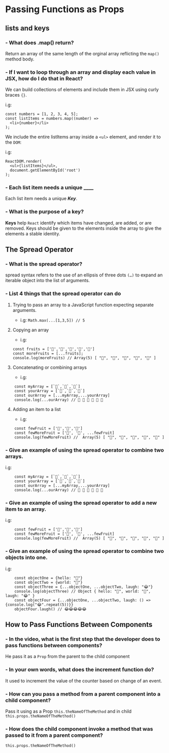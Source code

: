 # Passing Functions as Props

## lists and keys

### - What does .map() return?

Return an array of the same length of the orginal array reflicting the `map()` method body.

### - If I want to loop through an array and display each value in JSX, how do I do that in React?

We can build collections of elements and include them in JSX using curly braces `{}`.

i.g:

```JSX
const numbers = [1, 2, 3, 4, 5];
const listItems = numbers.map((number) =>
  <li>{number}</li>
);
```

We include the entire listItems array inside a `<ul>` element, and render it to the `DOM`:

i.g:

```JSX
ReactDOM.render(
  <ul>{listItems}</ul>,
  document.getElementById('root')
);
```

### - Each list item needs a unique ____

Each list item needs a unique ***Key***.

### - What is the purpose of a key?

**Keys** help `React` identify which items have changed, are added, or are removed. Keys should be given to the elements inside the array to give the elements a stable identity.

## The Spread Operator

### - What is the spread operator?

 spread syntax refers to the use of an ellipsis of three dots `(…)` to expand an iterable object into the list of arguments.

### - List 4 things that the spread operator can do

1. Trying to pass an array to a JavaScript function expecting separate arguments.
    - i.g: `Math.max(...[1,3,5]) // 5`

2. Copying an array
    - i.g:

    ```JS
    const fruits = ['🍏','🍊','🍌','🍉','🍍']
    const moreFruits = [...fruits];
    console.log(moreFruits) // Array(5) [ "🍏", "🍊", "🍌", "🍉", "🍍" ]
    ```

3. Concatenating or combining arrays
    - i.g:

```JS
    const myArray = [`🤪`,`🐻`,`🎌`]
    const yourArray = [`🙂`,`🤗`,`🤩`]
    const ourArray = [...myArray,...yourArray]
    console.log(...ourArray) // 🤪 🐻 🎌 🙂 🤗 🤩
```

4. Adding an item to a list

    - i.g:

```JS
    const fewFruit = ['🍏','🍊','🍌']
    const fewMoreFruit = ['🍉', '🍍', ...fewFruit]
    console.log(fewMoreFruit) //  Array(5) [ "🍉", "🍍", "🍏", "🍊", "🍌" ]
```

### - Give an example of using the spread operator to combine two arrays.

i.g: 

```JS
    const myArray = [`🤪`,`🐻`,`🎌`]
    const yourArray = [`🙂`,`🤗`,`🤩`]
    const ourArray = [...myArray,...yourArray]
    console.log(...ourArray) // 🤪 🐻 🎌 🙂 🤗 🤩
```

### - Give an example of using the spread operator to add a new item to an array.

i.g:

```JS
    const fewFruit = ['🍏','🍊','🍌']
    const fewMoreFruit = ['🍉', '🍍', ...fewFruit]
    console.log(fewMoreFruit) //  Array(5) [ "🍉", "🍍", "🍏", "🍊", "🍌" ]
```

### - Give an example of using the spread operator to combine two objects into one.

i.g:

```JS
    const objectOne = {hello: "🤪"}
    const objectTwo = {world: "🐻"}
    const objectThree = {...objectOne, ...objectTwo, laugh: "😂"}
    console.log(objectThree) // Object { hello: "🤪", world: "🐻", laugh: "😂" }
    const objectFour = {...objectOne, ...objectTwo, laugh: () => {console.log("😂".repeat(5))}}
    objectFour.laugh() // 😂😂😂😂😂
```

## How to Pass Functions Between Components

### - In the video, what is the first step that the developer does to pass functions between components?

He pass it as a `Prop` from the parent to the child component

### - In your own words, what does the increment function do?

It used to increment the value of the counter based on change of an event.

### - How can you pass a method from a parent component into a child component?

Pass it using as a Prop `this.theNameOfTheMethod` and in child `this.props.theNameOfTheMethod()`

### - How does the child component invoke a method that was passed to it from a parent component?

`this.props.theNameOfTheMethod()`

